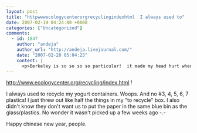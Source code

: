 ```yaml
---
layout: post
title: "httpwwwecologycenterorgrecyclingindexhtml  I always used to"
date: 2007-02-19 04:24:00 +0000
categories: ["Uncategorized"]
comments:
  - id: 1847
    author: "andeja"
    author_url: "http://andeja.livejournal.com/"
    date: "2007-02-20 05:04:25"
    content: |
      <p>Berkeley is so so so so particular!  it made my head hurt when i first moved there and there were 5 different bins with very specific guidlines.   in anaheim, we threw everything in one can.</p>
---
```


http://www.ecologycenter.org/recycling/index.html !

I always used to recycle my yogurt containers. Woops. And no #3, 4, 5, 6, 7 plastics! I just threw out like half the things in my "to recycle" box. I also didn't know they don't want us to put the paper in the same blue bin as the glass/plastics. No wonder it wasn't picked up a few weeks ago -.-

Happy chinese new year, people.